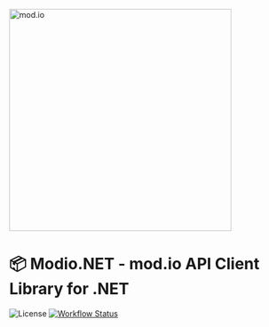 <a href="https://mod.io"><img src="https://static.mod.io/v1/images/branding/modio-color-dark.svg" alt="mod.io" width="400"/></a>

# :package: Modio.NET - mod.io API Client Library for .NET

![License][license-badge]
[![Workflow Status][workflow-badge]][actions-url]

[license-badge]: https://img.shields.io/badge/license-MIT%2FApache--2.0-blue
[workflow-badge]: https://github.com/nickelc/modio.net/workflows/CI/badge.svg
[actions-url]: https://github.com/nickelc/modio.net/actions?query=workflow%3ACI
